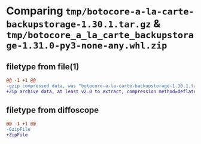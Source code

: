 # Comparing `tmp/botocore-a-la-carte-backupstorage-1.30.1.tar.gz` & `tmp/botocore_a_la_carte_backupstorage-1.31.0-py3-none-any.whl.zip`

## filetype from file(1)

```diff
@@ -1 +1 @@
-gzip compressed data, was "botocore-a-la-carte-backupstorage-1.30.1.tar", last modified: Thu Jul  6 01:44:54 2023, max compression
+Zip archive data, at least v2.0 to extract, compression method=deflate
```

## filetype from diffoscope

```diff
@@ -1 +1 @@
-GzipFile
+ZipFile
```

